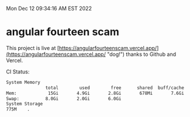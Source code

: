 Mon Dec 12 09:34:16 AM EST 2022

# angular fourteen scam


This project is live at [https://angularfourteenscam.vercel.app/](https://angularfourteenscam.vercel.app/ "dog!") thanks to Github and Vercel.

CI Status: 

```bash
System Memory
               total        used        free      shared  buff/cache   available
Mem:            15Gi       4.9Gi       2.8Gi       678Mi       7.6Gi       9.4Gi
Swap:          8.0Gi       2.0Gi       6.0Gi
System Storage
775M	.
```
